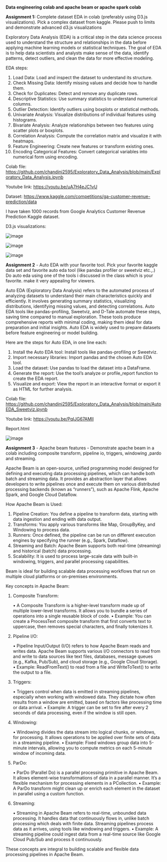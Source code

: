 **Data engineering colab and apache beam or apache spark colab**

**Assignment 1:**
Complete dataset EDA in colab (preferably using D3.js visualizations). Pick a complex dataset from kaggle. Please push to limits and demonstrate advanced d3.js visualizations

Exploratory Data Analysis (EDA) is a critical step in the data science process used to understand the structure and relationships in the data before applying machine learning models or statistical techniques. The goal of EDA is to help data scientists and analysts make sense of the data, identify patterns, detect outliers, and clean the data for more effective modeling.

EDA steps:

  1.	Load Data: Load and inspect the dataset to understand its structure.
  2.	Check Missing Data: Identify missing values and decide how to handle them.
  3.	Check for Duplicates: Detect and remove any duplicate rows.
  4.	Descriptive Statistics: Use summary statistics to understand numerical columns.
  5.	Outlier Detection: Identify outliers using boxplots or statistical methods.
  6.	Univariate Analysis: Visualize distributions of individual features using histograms.
  7.	Bivariate Analysis: Analyze relationships between two features using scatter plots or boxplots.
  8.	Correlation Analysis: Compute the correlation matrix and visualize it with heatmaps.
  9.	Feature Engineering: Create new features or transform existing ones.
  10.	Encoding Categorical Features: Convert categorical variables into numerical form using encoding.

Colab file: https://github.com/chandini2595/Exploratory_Data_Analysis/blob/main/Exploratory_Data_Analysis.ipynb

Youtube link: https://youtu.be/uA7H4eJC1vU

Dataset: https://www.kaggle.com/competitions/ga-customer-revenue-prediction/data

I have taken 1000 records from Google Analytics Customer Revenue Prediction Kaggle dataset.

D3.js visualizations:


![image](https://github.com/user-attachments/assets/f38a6ad0-79d7-448d-aa57-7cef8c65efc8)


![image](https://github.com/user-attachments/assets/3f6231d5-2061-4f58-9905-c0417edd85b5)


![image](https://github.com/user-attachments/assets/56940a4c-6c02-4f08-a5a6-101647a704ae)


**Assignment 2** - Auto EDA with your favorite tool. Pick your favorite kaggle data set and favorite auto eda tool (like pandas profiler or sweetviz etc.,.) Do auto eda using one of the tools i discussed in the class which is your favorite. make it very appealing for viewers.

Auto EDA (Exploratory Data Analysis) refers to the automated process of analyzing datasets to understand their main characteristics quickly and efficiently. It involves generating summary statistics, visualizing distributions, identifying missing values, and detecting correlations. Auto EDA tools like pandas-profiling, Sweetviz, and D-Tale automate these steps, saving time compared to manual exploration. These tools produce comprehensive reports with minimal coding, making them ideal for data preparation and initial insights. Auto EDA is widely used to prepare datasets before feature engineering or model building.

Here are the steps for Auto EDA, in one line each:

1. Install the Auto EDA tool: Install tools like pandas-profiling or Sweetviz.
2. Import necessary libraries: Import pandas and the chosen Auto EDA tool.
3. Load the dataset: Use pandas to load the dataset into a DataFrame.
4. Generate the report: Use the tool’s analyze or profile_report function to create the EDA report.
5. Visualize and export: View the report in an interactive format or export it as HTML for further analysis.

Colab file: https://github.com/chandini2595/Exploratory_Data_Analysis/blob/main/AutoEDA_Sweetviz.ipynb

Youtube link: https://youtu.be/PqIJG67AMlI

Report.html

![image](https://github.com/user-attachments/assets/7b4da97e-403f-4e51-a537-0e8862221788)


**Assignment 3** - Apache beam features - Demonstrate apache beam in a colab including composite transform, pipeline io, triggers, windowing ,pardo and streaming.

Apache Beam is an open-source, unified programming model designed for defining and executing data processing pipelines, which can handle both batch and streaming data. It provides an abstraction layer that allows developers to write pipelines once and execute them on various distributed processing backends (known as “runners”), such as Apache Flink, Apache Spark, and Google Cloud Dataflow.

How Apache Beam is Used:

1. Pipeline Creation: You define a pipeline to transform data, starting with data ingestion and ending with data output.
2. Transforms: You apply various transforms like Map, GroupByKey, and Windowing to process data.
3. Runners: Once defined, the pipeline can be run on different execution engines by specifying the runner (e.g., Spark, Dataflow).
4. Streaming and Batch: Apache Beam supports both real-time (streaming) and historical (batch) data processing.
5. Scalability: It is used to process large-scale data with built-in windowing, triggers, and parallel processing capabilities.

Beam is ideal for building scalable data processing workflows that run on multiple cloud platforms or on-premises environments.

Key concepts in Apache Beam:

1. Composite Transform:

	•	A Composite Transform is a higher-level transform made up of multiple lower-level transforms. It allows you to bundle a series of operations into a single reusable block of code.
	•	Example: You can create a ProcessText composite transform that first converts text to uppercase, then removes special characters, and finally tokenizes it.

2. Pipeline I/O:

	•	Pipeline Input/Output (I/O) refers to how Apache Beam reads and writes data. Apache Beam supports various I/O connectors to read from and write to data sources like text files, databases, message queues (e.g., Kafka, Pub/Sub), and cloud storage (e.g., Google Cloud Storage).
	•	Example: ReadFromText() to read from a file and WriteToText() to write the output to a file.

3. Triggers:

	•	Triggers control when data is emitted in streaming pipelines, especially when working with windowed data. They dictate how often results from a window are emitted, based on factors like processing time or data arrival.
	•	Example: A trigger can be set to fire after every 2 seconds of data processing, even if the window is still open.

4. Windowing:

	•	Windowing divides the data stream into logical chunks, or windows, for processing. It allows operations to be applied over finite sets of data in a streaming pipeline.
	•	Example: Fixed windows group data into 5-minute intervals, allowing you to compute metrics on each 5-minute window of incoming data.

5. ParDo:

	•	ParDo (Parallel Do) is a parallel processing primitive in Apache Beam. It allows element-wise transformations of data in a parallel manner. It’s a flexible mechanism for processing elements in a PCollection.
	•	Example: A ParDo transform might clean up or enrich each element in the dataset in parallel using a custom function.

6. Streaming:

	•	Streaming in Apache Beam refers to real-time, unbounded data processing. It handles data that continuously flows in, unlike batch processing which deals with finite data. Streaming pipelines process data as it arrives, using tools like windowing and triggers.
	•	Example: A streaming pipeline could ingest data from a real-time source like Google Cloud Pub/Sub and process it continuously.

These concepts are integral to building scalable and flexible data processing pipelines in Apache Beam.











